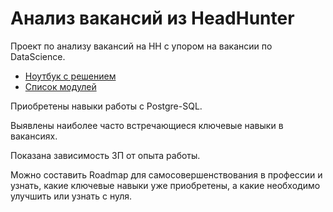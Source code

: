 # Анализ вакансий из HeadHunter
Проект по анализу вакансий на HH с упором на вакансии по DataScience.
* [Ноутбук с решением](/Project_2_%D0%90%D0%BD%D0%B0%D0%BB%D0%B8%D0%B7_%D0%B2%D0%B0%D0%BA%D0%B0%D0%BD%D1%81%D0%B8%D0%B9_HH.ipynb)
* [Список модулей](/requirements.txt)

Приобретены навыки работы с Postgre-SQL.

Выявлены наиболее часто встречающиеся ключевые навыки в вакансиях.

Показана зависимость ЗП от опыта работы.

Можно составить Roadmap для самосовершенствования в профессии и узнать, какие ключевые навыки уже приобретены, а какие необходимо улучшить или узнать с нуля.